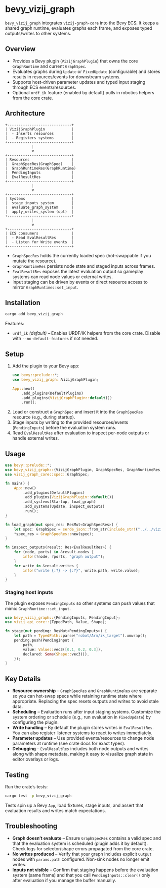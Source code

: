 # bevy_vizij_graph

`bevy_vizij_graph` integrates `vizij-graph-core` into the Bevy ECS. It keeps a shared graph runtime, evaluates graphs each frame,
and exposes typed outputs/writes to other systems.

## Overview

* Provides a Bevy plugin (`VizijGraphPlugin`) that owns the core `GraphRuntime` and current `GraphSpec`.
* Evaluates graphs during `Update` or `FixedUpdate` (configurable) and stores results in resources/events for downstream systems.
* Supports host-driven parameter updates and typed input staging through ECS events/resources.
* Optional `urdf_ik` feature (enabled by default) pulls in robotics helpers from the core crate.

## Architecture

```
+-----------------------------+
| VizijGraphPlugin            |
|  - Inserts resources        |
|  - Registers systems        |
+-----------------------------+
            |
            v
+-----------------------------+
| Resources                   |
|  GraphSpecRes(GraphSpec)    |
|  GraphRuntimeRes(GraphRuntime)
|  PendingInputs              |
|  EvalResultRes              |
+-----------------------------+
            |
            v
+-----------------------------+
| Systems                     |
|  stage_inputs_system        |
|  evaluate_graph_system      |
|  apply_writes_system (opt)  |
+-----------------------------+
            |
            v
+-----------------------------+
| ECS consumers               |
|  - Read EvalResultRes       |
|  - Listen for Write events  |
+-----------------------------+
```

* `GraphSpecRes` holds the currently loaded spec (hot-swappable if you mutate the resource).
* `GraphRuntimeRes` persists node state and staged inputs across frames.
* `EvalResultRes` exposes the latest evaluation output so gameplay systems can read node values or external writes.
* Input staging can be driven by events or direct resource access to mirror `GraphRuntime::set_input`.

## Installation

```bash
cargo add bevy_vizij_graph
```

Features:

* `urdf_ik` *(default)* – Enables URDF/IK helpers from the core crate. Disable with `--no-default-features` if not needed.

## Setup

1. Add the plugin to your Bevy app:
   ```rust
   use bevy::prelude::*;
   use bevy_vizij_graph::VizijGraphPlugin;

   App::new()
       .add_plugins(DefaultPlugins)
       .add_plugins(VizijGraphPlugin::default())
       .run();
   ```
2. Load or construct a `GraphSpec` and insert it into the `GraphSpecRes` resource (e.g., during startup).
3. Stage inputs by writing to the provided resources/events (`PendingInputs`) before the evaluation system runs.
4. Read `EvalResultRes` after evaluation to inspect per-node outputs or handle external writes.

## Usage

```rust
use bevy::prelude::*;
use bevy_vizij_graph::{VizijGraphPlugin, GraphSpecRes, GraphRuntimeRes, EvalResultRes};
use vizij_graph_core::spec::GraphSpec;

fn main() {
    App::new()
        .add_plugins(DefaultPlugins)
        .add_plugins(VizijGraphPlugin::default())
        .add_systems(Startup, load_graph)
        .add_systems(Update, inspect_outputs)
        .run();
}

fn load_graph(mut spec_res: ResMut<GraphSpecRes>) {
    let spec: GraphSpec = serde_json::from_str(include_str!("../../vizij-graph-core/tests/fixtures/simple_graph.json")).unwrap();
    *spec_res = GraphSpecRes::new(spec);
}

fn inspect_outputs(result: Res<EvalResultRes>) {
    for (node, ports) in &result.nodes {
        info!(?node, ?ports, "graph output");
    }
    for write in &result.writes {
        info!("write {:?} -> {:?}", write.path, write.value);
    }
}
```

### Staging host inputs

The plugin exposes `PendingInputs` so other systems can push values that mimic `GraphRuntime::set_input`.

```rust
use bevy_vizij_graph::{PendingInputs, PendingInput};
use vizij_api_core::{TypedPath, Value, Shape};

fn stage(mut pending: ResMut<PendingInputs>) {
    let path = TypedPath::parse("robot/Arm/ik_target").unwrap();
    pending.push(PendingInput {
        path,
        value: Value::vec3([0.1, 0.2, 0.3]),
        declared: Some(Shape::vec3()),
    });
}
```

## Key Details

* **Resource ownership** – `GraphSpecRes` and `GraphRuntimeRes` are separate so you can hot-swap specs while retaining runtime
  state where appropriate. Replacing the spec resets outputs and writes to avoid stale data.
* **Scheduling** – Evaluation runs after input staging systems. Customize the system ordering or schedule (e.g., run evaluation
  in `FixedUpdate`) by configuring the plugin.
* **Write handling** – By default the plugin stores writes in `EvalResultRes`. You can also register listener systems to react to
  writes immediately.
* **Parameter updates** – Use provided events/resources to change node parameters at runtime (see crate docs for exact types).
* **Debugging** – `EvalResultRes` includes both node outputs and writes along with shape metadata, making it easy to visualize
  graph state in editor overlays or logs.

## Testing

Run the crate’s tests:

```bash
cargo test -p bevy_vizij_graph
```

Tests spin up a Bevy `App`, load fixtures, stage inputs, and assert that evaluation results and writes match expectations.

## Troubleshooting

* **Graph doesn’t evaluate** – Ensure `GraphSpecRes` contains a valid spec and that the evaluation system is scheduled (plugin
  adds it by default). Check logs for selector/shape errors propagated from the core crate.
* **No writes produced** – Verify that your graph includes explicit `Output` nodes with `params.path` configured. Non-sink nodes
  no longer emit writes.
* **Inputs not visible** – Confirm that staging happens before the evaluation system (same frame) and that you call `PendingInputs::clear()` only after evaluation if you manage the buffer manually.
